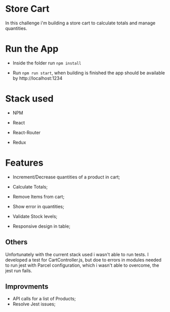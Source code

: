 
# Store Cart



In this challenge i'm building a store cart to calculate totals and manage quantities.


# Run the App

- Inside the folder run ```npm install```

- Run ```npm run start```, when building is finished the app should be available by http://localhost:1234



# Stack used



- NPM

- React

- React-Router

- Redux



# Features



- Increment/Decrease quantities of a product in cart;

- Calculate Totals;

- Remove Items from cart;

- Show error in quantities;
- Validate Stock levels;
- Responsive design in table;



## Others

Unfortunately with the current stack used i wasn't able to run tests. I developed a test for CartController.js, but doe to errors in modules needed to run jest with Parcel configuration, which i wasn't able to overcome, the jest run fails.

## Improvments

- API calls for a list of Products;
- Resolve Jest issues;